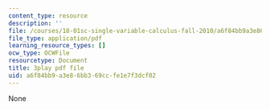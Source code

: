```yaml
---
content_type: resource
description: ''
file: /courses/18-01sc-single-variable-calculus-fall-2010/a6f84bb9a3e86bb369ccfe1e7f3dcf02_5q_3FDOkVRQ.pdf
file_type: application/pdf
learning_resource_types: []
ocw_type: OCWFile
resourcetype: Document
title: 3play pdf file
uid: a6f84bb9-a3e8-6bb3-69cc-fe1e7f3dcf02
---
```

None

